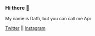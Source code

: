 ### Hi there 👋
My name is Daffi, but you can call me Api
<!-- - 🔭 I'm currently a student at Catur Insan Cendekia University in Cirebon
- 🌱 I’m currently learning flutter and python
-->
<a href="https://twitter.com/apidapi_" role="button" aria-pressed="true">Twitter</a>
||
<a href="https://instagram.com/apidapi_" role="button" aria-pressed="true">Instagram</a>
<!--
**Dapi45/Dapi45** is a ✨ _special_ ✨ repository because its `README.md` (this file) appears on your GitHub profile.

Here are some ideas to get you started:

- 🔭 I’m currently working on ...

- 👯 I’m looking to collaborate on ...
- 🤔 I’m looking for help with ...
- 💬 Ask me about ...
- 📫 How to reach me: ...
- 😄 Pronouns: ...
- ⚡ Fun fact: ...
-->
